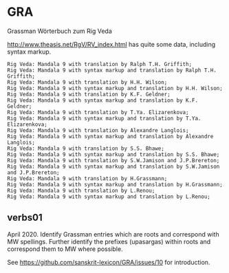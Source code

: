 # GRA
Grassman Wörterbuch zum Rig Veda

http://www.theasis.net/RgV/RV_index.html has quite some data, including syntax markup.
```
Rig Veda: Mandala 9 with translation by Ralph T.H. Griffith;
Rig Veda: Mandala 9 with syntax markup and translation by Ralph T.H. Griffith;
Rig Veda: Mandala 9 with translation by H.H. Wilson;
Rig Veda: Mandala 9 with syntax markup and translation by H.H. Wilson;
Rig Veda: Mandala 9 with translation by K.F. Geldner;
Rig Veda: Mandala 9 with syntax markup and translation by K.F. Geldner;
Rig Veda: Mandala 9 with translation by T.Ya. Elizarenkova;
Rig Veda: Mandala 9 with syntax markup and translation by T.Ya. Elizarenkova;
Rig Veda: Mandala 9 with translation by Alexandre Langlois;
Rig Veda: Mandala 9 with syntax markup and translation by Alexandre Langlois;
Rig Veda: Mandala 9 with translation by S.S. Bhawe;
Rig Veda: Mandala 9 with syntax markup and translation by S.S. Bhawe;
Rig Veda: Mandala 9 with translation by S.W.Jamison and J.P.Brereton;
Rig Veda: Mandala 9 with syntax markup and translation by S.W.Jamison and J.P.Brereton;
Rig Veda: Mandala 9 with translation by H.Grassmann;
Rig Veda: Mandala 9 with syntax markup and translation by H.Grassmann;
Rig Veda: Mandala 9 with translation by L.Renou;
Rig Veda: Mandala 9 with syntax markup and translation by L.Renou;
```

## verbs01
April 2020.  Identify Grassman entries which are roots and correspond with MW spellings. 
 Further identify the prefixes (upasargas) within roots and
correspond them to MW where possible.

See https://github.com/sanskrit-lexicon/GRA/issues/10 for introduction.

